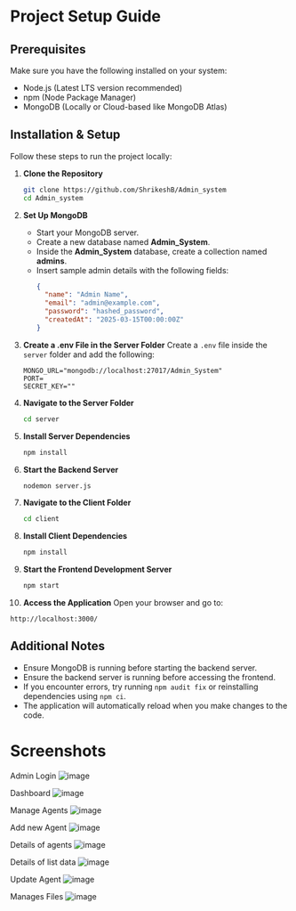 # Project Setup Guide

## Prerequisites

Make sure you have the following installed on your system:

- Node.js (Latest LTS version recommended)
- npm (Node Package Manager)
- MongoDB (Locally or Cloud-based like MongoDB Atlas)

## Installation & Setup

Follow these steps to run the project locally:

1. **Clone the Repository**

   ```bash
   git clone https://github.com/ShrikeshB/Admin_system
   cd Admin_system
   ```

2. **Set Up MongoDB**

   - Start your MongoDB server.
   - Create a new database named **Admin\_System**.
   - Inside the **Admin\_System** database, create a collection named **admins**.
   - Insert sample admin details with the following fields:
     ```json
     {
       "name": "Admin Name",
       "email": "admin@example.com",
       "password": "hashed_password",
       "createdAt": "2025-03-15T00:00:00Z"
     }
     ```

3. **Create a .env File in the Server Folder**
   Create a `.env` file inside the `server` folder and add the following:
   ```env
   MONGO_URL="mongodb://localhost:27017/Admin_System"
   PORT=
   SECRET_KEY=""
   ```

4. **Navigate to the Server Folder**

   ```bash
   cd server
   ```

5. **Install Server Dependencies**

   ```bash
   npm install
   ```

6. **Start the Backend Server**

   ```bash
   nodemon server.js
   ```

7. **Navigate to the Client Folder**

   ```bash
   cd client
   ```

8. **Install Client Dependencies**

   ```bash
   npm install
   ```

9. **Start the Frontend Development Server**

   ```bash
   npm start
   ```

10. **Access the Application**
   Open your browser and go to:

   ```
   http://localhost:3000/
   ```

## Additional Notes

- Ensure MongoDB is running before starting the backend server.
- Ensure the backend server is running before accessing the frontend.
- If you encounter errors, try running `npm audit fix` or reinstalling dependencies using `npm ci`.
- The application will automatically reload when you make changes to the code.






# Screenshots
Admin Login 
![image](https://github.com/user-attachments/assets/7f834584-5703-4e55-960e-b067102cb5ea)


Dashboard 
![image](https://github.com/user-attachments/assets/eca24286-ac65-4f75-9620-872b06f46bc9)

Manage Agents
![image](https://github.com/user-attachments/assets/01722b65-5711-458f-8f7f-ff55fc326b28)

Add new Agent
![image](https://github.com/user-attachments/assets/a64539fd-1dc6-445e-b6c4-ea2eb8a7f34c)


Details of agents
![image](https://github.com/user-attachments/assets/f26132b6-3383-4b25-86f6-f152b7342c59)

Details of list data
![image](https://github.com/user-attachments/assets/8f9ae147-4d7c-4030-ba9d-e2239c58ec9f)

Update Agent
![image](https://github.com/user-attachments/assets/5d406145-92ff-424b-8699-64b05ab14168)

Manages Files
![image](https://github.com/user-attachments/assets/2c2b4f65-505a-4d15-8202-5b28d4238840)


